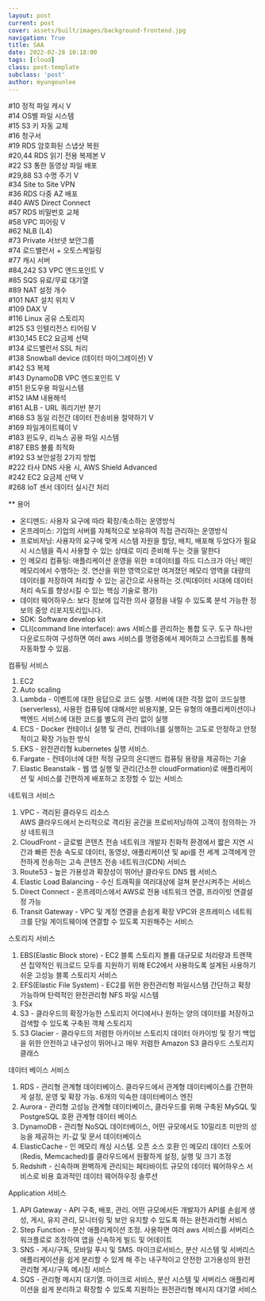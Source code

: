 ```yaml
---
layout: post
current: post
cover: assets/built/images/background-frontend.jpg
navigation: True
title: SAA
date: 2022-02-28 10:18:00
tags: [cloud]
class: post-template
subclass: 'post'
author: myungeunlee
---
```


#10 정적 파일 캐시 V  
#14 OS별 파일 시스템  
#15 S3 키 자동 교체  
#16 청구서  
#19 RDS 암호화된 스냅샷 복원  
#20,44 RDS 읽기 전용 복제본 V  
#22 S3 통한 동영상 파일 배포  
#29,88 S3 수명 주기 V  
#34 Site to Site VPN  
#36 RDS 다중 AZ 배포  
#40 AWS Direct Connect  
#57 RDS 비밀번호 교체  
#58 VPC 피어링 V  
#62 NLB (L4)  
#73 Private 서브넷 보안그룹  
#74 로드밸런서 + 오토스케일링  
#77 캐시 서버  
#84,242 S3 VPC 엔드포인트 V  
#85 SQS 유료/무료 대기열  
#89 NAT 설정 개수  
#101 NAT 설치 위치 V  
#109 DAX V  
#116 Linux 공유 스토리지  
#125 S3 인텔리전스 티어링 V  
#130,145 EC2 요금제 선택  
#134 로드밸런서 SSL 처리  
#138 Snowball device (데이터 마이그레이션) V  
#142 S3 복제  
#143 DynamoDB VPC 엔드포인트 V  
#151 윈도우용 파일시스템  
#152 IAM 내용해석  
#161 ALB - URL 쿼리기반 분기  
#168 S3 동일 리전간 데이터 전송비용 절약하기 V  
#169 파일게이트웨이 V  
#183 윈도우, 리눅스 공용 파일 시스템  
#187 EBS 볼륨 최적화  
#192 S3 보안설정 2가지 방법  
#222 타사 DNS 사용 시, AWS Shield Advanced  
#242 EC2 요금제 선택 V  
#268 IoT 센서 데이터 실시간 처리  





** 용어  
- 온디멘드: 사용자 요구에 따라 확장/축소하는 운영방식
- 온프레미스: 기업의 서버를 자체적으로 보유하여 직접 관리하는 운영방식
- 프로비저닝: 사용자의 요구에 맞게 시스템 자원을 할당, 배치, 배포해 두었다가 필요 시 시스템을 즉시 사용할 수 있는 상태로 미리 준비해 두는 것을 말한다
- 인 메모리 컴퓨팅: 애플리케이션 운영을 위한 ㅎ데이터를 하드 디스크가 아닌 메인 메모리에서 수행하는 것. 연산을 위한 영역으로만 여겨졌던 메모리 영역을 대량의 데이터를 저장하여 처리할 수 있는 공간으로 사용하는 것.(빅데이터 시대에 데이터 처리 속도를 향상시킬 수 있는 핵심 기술로 평가)
- 데이터 웨어하우스: 보다 정보에 입각한 의사 결정을 내릴 수 있도록 분석 가능한 정보의 중앙 리포지토리입니다. 
- SDK: Software develop kit
- CLI(command line interface): aws 서비스를 관리하는 통합 도구. 도구 하나만 다운로드하여 구성하면 여러 aws 서비스를 명령중에서 제어하고 스크립트를 통해 자동화할 수 있음.

컴퓨팅 서비스
1) EC2
2) Auto scaling
3) Lambda - 이벤트에 대한 응답으로 코드 실행. 서버에 대한 걱정 없이 코드실행(serverless), 사용한 컴퓨팅에 대해서만 비용지불, 모든 유형의 애플리케이션이나 백엔드 서비스에 대한 코드를 별도의 관리 없이 실행
4) ECS - Docker 컨테이너 실행 및 관리, 컨테이너를 실행하는 고도로 안정하고 안정적이고 확장 가능한 방식
5) EKS - 완전관리형 kubernetes 실행 서비스.
6) Fargate - 컨테이너에 대한 적정 규모의 온디맨드 컴퓨팅 용량을 제공하는 기술
7) Elastic Beanstalk - 웹 앱 실행 및 관리(간소한 cloudFormation)로 애플리케이션 및 서비스를 간편하게 배포하고 조정할 수 있는 서비스


네트워크 서비스
1) VPC - 격리된 클라우드 리소스  
AWS 클라우드에서 논리적으로 격리된 공간을 프로비저닝하여 고객이 정의하는 가상 네트워크
2) CloudFront - 글로벌 콘텐츠 전송 네트워크
개발자 친화적 환경에서 짧은 지연 시간과 빠른 전송 속도로 데이터, 동영상, 애플리케이션 및 api를 전 세계 고객에게 안전하게 전송하는 고속 콘텐츠 전송 네트워크(CDN) 서비스
3) Route53 - 높은 가용성과 확장성이 뛰어난 클라우드 DNS 웹 서비스
4) Elastic Load Balancing - 수신 트래픽을 여러대상에 걸쳐 분산시켜주는 서비스
5) Direct Connect - 온프레미스에서 AWS로 전용 네트워크 연결, 프라이빗 연결설정 가능
6) Transit Gateway - VPC 및 계정 연결을 손쉽게 확장
VPC와 온프레미스 네트워크를 단일 게이트웨이에 연결할 수 있도록 지원해주는 서비스


스토리지 서비스
1) EBS(Elastic Block store) - EC2 블록 스토리지 볼륨
대규모로 처리량과 트랜잭션 집약적인 워크로드 모두를 지원하기 위해 EC2에서 사용하도록 설계된 사용하기 쉬운 고성능 블록 스토리지 서비스
2) EFS(Elastic File System) - EC2를 위한 완전관리형 파일시스템
간단하고 확장 가능하며 탄력적인 완전관리형 NFS 파일 시스템
3) FSx
4) S3 - 클라우드의 확장가능한 스토리지
어디에서나 원하는 양의 데이터를 저장하고 검색할 수 있도록 구축된 객체 스토리지
5) S3 Glacier - 클라우드의 저렴한 아카이브 스토리지
데이터 아카이빙 및 장기 백업을 위한 안전하고 내구성이 뛰어나고 매우 저렴한 Amazon S3 클라우드 스토리지 클래스

데이터 베이스 서비스
1) RDS - 관리형 관계형 데이터베이스. 클라우드에서 관계형 데이터베이스를 간편하게 설정, 운영 및 확장 가능. 6개의 익숙한 데이터베이스 엔진
2) Aurora - 관리형 고성능 관계형 데이터베이스, 클라우드를 위해 구축된 MySQL 및 PostgreSQL 호환 관계형 데이터 베이스
3) DynamoDB - 관리형 NoSQL 데이터베이스, 어떤 규모에서도 10밀리초 미만의 성능을 제공하는 키-값 및 문서 데이터베이스
4) ElasticCache - 인 메모리 캐싱 시스템. 오픈 소스 호환 인 메모리 데이터 스토어(Redis, Memcached)를 클라우드에서 원활하게 설정, 실행 및 크기 조정
5) Redshift - 신속하며 완벽하게 관리되는 페타바이트 규모의 데이터 웨어하우스 서비스로 비용 효과적인 데이터 웨어하우징 솔루션


Application 서비스
1) API Gateway - API 구축, 배포, 관리. 어떤 규모에서든 개발자가 API를 손쉽게 생성, 게시, 유지 관리, 모니터링 및 보안 유지할 수 있도록 하는 완전과리형 서비스
2) Step Function - 분산 애플리케이션 조정. 사용하면 여러 aws 서비스를 서버리스 워크플로로 조정하여 앱을 신속하게 빌드 및 어데이트
3) SNS - 게시/구독, 모바일 푸시 및 SMS. 마이크로서비스, 분산 시스템 및 서버리스 애플리케이션을 쉽게 분리할 수 있게 해 주는 내구적이고 안전한 고가용성의 완전 관리형 게시/구독 메시징 서비스
4) SQS - 관리형 메시지 대기열. 마이크로 서비스, 분산 시스템 및 서버리스 애플리케이션을 쉽게 분리하고 확장할 수 있도록 지원하는 원전관리형 메시지 대기열 서비스
